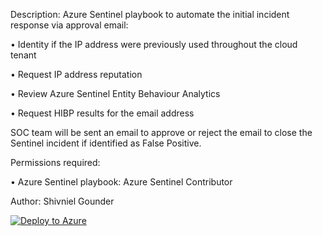 Description: Azure Sentinel playbook to automate the initial incident response via approval email:

• Identity if the IP address were previously used throughout the cloud tenant

• Request IP address reputation

• Review Azure Sentinel Entity Behaviour Analytics

• Request HIBP results for the email address

SOC team will be sent an email to approve or reject the email to close the Sentinel incident if identified as False Positive.

Permissions required:

• Azure Sentinel playbook: Azure Sentinel Contributor

Author: Shivniel Gounder

[![Deploy to Azure](https://aka.ms/deploytoazurebutton)](https://portal.azure.com/#create/Microsoft.Template/uri/https%3A%2F%2Fraw.githubusercontent.com%2FShivniel%2FAzure%2Fmain%2FAzure%2520Sentinel%2FAzure%2520Sentinel%2520Playbooks%2FInitialTriage%2Fazuredeploy.json)